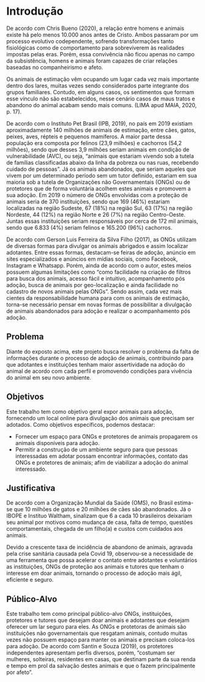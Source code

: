 # Introdução
De acordo com Chris Bueno (2020), a relação entre homens e animais existe há pelo menos 10.000 anos antes de Cristo. Ambos passaram por um processo evolutivo codependente, sofrendo transformações tanto fisiológicas como de comportamento para sobreviverem às realidades impostas pelas eras. Porém, essa convivência não ficou apenas no campo da subsistência, homens e animais foram capazes de criar relações baseadas no companheirismo e afeto. 

Os animais de estimação vêm ocupando um lugar cada vez mais importante dentro dos lares, muitas vezes sendo considerados parte integrante dos grupos familiares. Contudo, em alguns casos, os sentimentos que formam esse vínculo não são estabelecidos, nesse cenário casos de maus tratos e abandono do animal acabam sendo mais comuns. (LIMA apud MAIA, 2020, p. 17).

De acordo com o Instituto Pet Brasil (IPB, 2019), no país em 2019 existiam aproximadamente 140 milhões de animais de estimação, entre cães, gatos, peixes, aves, répteis e pequenos mamíferos. A maior parte dessa população era composta por felinos (23,9 milhões) e cachorros (54,2 milhões), sendo que desses 3,9 milhões seriam animais em condição de vulnerabilidade (AVC), ou seja, “animais que estariam vivendo sob a tutela de famílias classificadas abaixo da linha da pobreza ou nas ruas, recebendo cuidado de pessoas”. Já os animais abandonados, que seriam aqueles que vivem por um determinado período sem um tutor definido, estariam em sua maioria sob a tutela de Organizações não Governamentais (ONGs) ou de protetores que de forma voluntária acolhem estes animais e promovem a sua adoção. Em 2019 o número de ONGs envolvidas com a proteção de animais seria de 370 instituições, sendo que 169 (46%) estariam localizadas na região Sudeste, 67 (18%) na região Sul, 63 (17%) na região Nordeste, 44 (12%) na região Norte e 26 (7%) na região Centro-Oeste. Juntas essas instituições seriam responsáveis por cerca de 172 mil animais, sendo que 6.833 (4%) seriam felinos e 165.200 (96%) cachorros. 

De acordo com Gerson Luis Ferreira da Silva Filho (2017), as ONGs utilizam de diversas formas para divulgar os animais abrigados e assim localizar adotantes. Entre essas formas, destacam-se feiras de adoção, anúncio em sites especializados e anúncios em mídias sociais, como Facebook, Instagram e Whatsapp. Porém, ainda de acordo com o autor, estes meios possuem algumas limitações como “como facilidade na criação de filtros para busca dos animais, acesso fácil e intuitivo, acompanhamento pós adoção, busca de animais por geo-localização e ainda facilidade no cadastro de novos animais pelas ONGs”.
Sendo assim, cada vez mais cientes da responsabilidade humana para com os animais de estimação, torna-se necessário pensar em novas formas de possibilitar a divulgação de animais abandonados para adoção e realizar o acompanhamento pós adoção.


## Problema

Diante do exposto acima, este projeto busca resolver o problema da falta de informações durante o processo de adoção de animais, contribuindo para que adotantes e instituições tenham maior assertividade na adoção do animal de acordo com cada perfil e promovendo condições para vivência do animal em seu novo ambiente.

## Objetivos

Este trabalho tem como objetivo geral expor animais para adoção, fornecendo um local online para divulgação dos animais que precisam ser adotados.
 Como objetivos específicos, podemos destacar:
* Fornecer um espaço para ONGs e protetores de animais propagarem os animais disponíveis para adoção.
* Permitir a construção de um ambiente seguro para que pessoas interessadas em adotar possam encontrar informações, contato das ONGs e protetores de animais; afim de viabilizar a adoção do animal interessado.  


## Justificativa


De acordo com a Organização Mundial da Saúde (OMS), no Brasil estima-se que 10 milhões de gatos e 20 milhões de cães são abandonados. Já o IBOPE e Instituo Waltham, sinalizam que 6 a cada 10 brasileiros deixariam seu animal por motivos como mudança de casa, falta de tempo, questões comportamentais, chegada de um filho(a) e custos com cuidados aos animais.

Devido a crescente taxa de incidência de abandono de animais, agravada pela crise sanitária causada pela Covid 19, observou-se a necessidade de uma ferramenta que possa acelerar o contato entre adotantes e voluntários as instituições, ONGs de proteção aos animais e tutores que tenham o interesse em doar animais, tornando o processo de adoção mais ágil, eficiente e seguro.


## Público-Alvo

Este trabalho tem como principal público-alvo ONGs, instituições, protetores e tutores que desejam doar animais e adotantes que desejam oferecer um lar seguro para eles. 
As ONGs e protetoras de animais são instituições não governamentais que resgatam animais, contudo muitas vezes não possuem espaço para manter os animais e precisam coloca-los para adoção. De acordo com Santin e Souza (2019), os protetores independentes apresentam perfis diversos, porém, “costumam ser mulheres, solteiras, residentes em casas, que destinam parte da sua renda e tempo em prol da salvação destes animais e que o fazem principalmente por afeto”.

